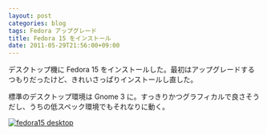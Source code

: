 ```yaml
---
layout: post
categories: blog
tags: Fedora アップグレード
title: Fedora 15 をインストール
date: 2011-05-29T21:56:00+09:00
---
```



デスクトップ機に Fedora 15 をインストールした。最初はアップグレードするつもりだったけど、きれいさっぱりインストールし直した。

<!-- more -->

標準のデスクトップ環境は Gnome 3 に。すっきりかつグラフィカルで良さそうだし、うちの低スペック環境でもそれなりに動く。

[![fedora15 desktop]][fedora15 desktop link]



[fedora15 desktop]: https://lh3.googleusercontent.com/UNhzpGG-5Gl4uatIqnmmA1wE-CcanVMuNMORgFyYteZrmzKvFm8G4X03VQkc9yYdfzd-k3YsambQoJaVofm8RgP8XaACAcQrq4G72QnxpaNNqqlS-XoXdSq_pN8SxvTXrx997cbStw=w800
[fedora15 desktop link]: https://photos.google.com/share/AF1QipMxcAfAjmWkb3bfSKf3A9Ep0EAeICfdHXXkIdB4nj58_rD8X2yNdQsCGOVyGCqMCQ/photo/AF1QipPieDv_nmVb8pWWqi1uFBc2_lceH5ndoa4YQkd-?key=c0pDa0R1U3lzN0NmSGJrU1R1UWxRc3dkNmFULW53
